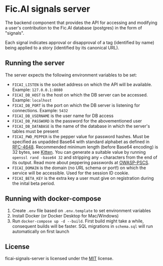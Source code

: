 # Fic.AI signals server

The backend component that provides the API for accessing and modifying a user's contribution to the Fic.AI database (postgres) in the form of "signals".

Each signal indicates approval or disapproval of a tag (identified by name) being applied to a story (identified by its canonical URL).

## Running the server

The server expects the following environment variables to be set:
* `FICAI_LISTEN` is the socket address on which the API will be available. Example: `127.0.0.1:8080`
* `FICAI_DB_HOST` is the host on which the DB server can be accessed. Example: `localhost`
* `FICAI_DB_PORT` is the port on which the DB server is listening for connections. Example: `5432`
* `FICAI_DB_USERNAME` is the user name for DB access
* `FICAI_DB_PASSWORD` is the password for the abovementioned user
* `FICAI_DB_DATABASE` is the name of the database in which the server's tables must be present
* `FICAI_PWD_PEPPER` is the pepper value for password hashes. Must be specified as unpadded Base64 with standard alphabet as defined in [RFC-4648]. Recommended minimum length (before Base64 encoding) is 32 bytes, see [Kitten]. You can generate a suitable value by running `openssl rand -base64 32` and stripping any `=` characters from the end of its output. Read more about peppering passwords at [OWASP-PSCS].
* `FICAI_DOMAIN` is the domain (no URL schema or port!) on which the service will be accessible. Used for the session ID cookie.
* `FICAI_BETA_KEY` is the extra key a user must give on registration during the inital beta period.

[OWASP-PSCS]: https://cheatsheetseries.owasp.org/cheatsheets/Password_Storage_Cheat_Sheet.html#peppering
[Kitten]: https://www.ietf.org/archive/id/draft-ietf-kitten-password-storage-04.html#section-4.2
[RFC-4648]: https://datatracker.ietf.org/doc/html/rfc4648

## Running with docker-compose
1. Create `.env` file based on `.env.template` to set environment variables
2. Install Docker (or Docker Desktop for Mac/Windows)
3. Run `docker-compose up -d --build`. First build might take a while, consequent builds will be faster. SQL migrations in `schema.sql` will run automatically on first launch

## License

ficai-signals-server is licensed under the [MIT](LICENSE) license.
